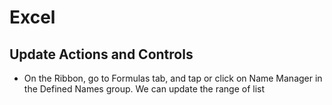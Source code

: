 # Excel
## Update Actions and Controls
- On the Ribbon, go to Formulas tab, and tap or click on Name Manager in the Defined Names group. We can update the range of list
## 